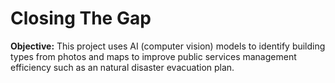 # Closing The Gap

**Objective:** This project uses AI (computer vision) models to identify building types from photos and maps to improve public services management efficiency such as an natural disaster evacuation plan. 

